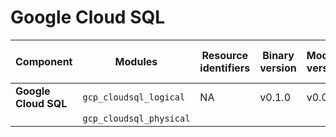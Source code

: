 # Google Cloud SQL 

| **Component**    | **Modules**           | **Resource identifiers** | **Binary version** | **Module version** | **Latest Module URI**                                                                            | **Changelog**                                                              |
|------------------|-----------------------|--------------------------|--------------------|--------------------|------------------------------------------------------------------------------------------------|----------------------------------------------------------------------------|
| **Google Cloud SQL** | `gcp_cloudsql_logical`  | NA                       | v0.1.0             | v0.0.1             | [Download](https://github.com/last9/openmetrics-registry/releases/download/v0.0.1/gcp_cloudsql_v0.0.1.hcl) | [Changelog](https://github.com/last9/openmetrics-registry/blob/master/gcp/CHANGELOG.md) |
|                  | `gcp_cloudsql_physical` |